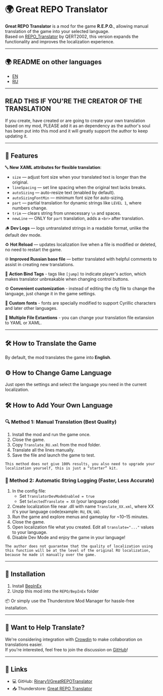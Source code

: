 # 🌍 Great REPO Translator

**Great REPO Translator** is a mod for the game **R.E.P.O.**, allowing manual translation of the game into your selected language.  
Based on [REPO_Translator](https://thunderstore.io/c/repo/p/QERT2002/REPO_Translator/) by QERT2002, this version expands the functionality and improves the localization experience.

---

## 🌍 README on other languages

- [EN](https://github.com/Rinary1/GreatREPOTranslator/blob/main/README.md)
- [RU](https://github.com/Rinary1/GreatREPOTranslator/blob/main/README_RU.md)

---

## READ THIS IF YOU'RE THE CREATOR OF THE TRANSLATION

If you create, have created or are going to create your own translation based on my mod, PLEASE add it as an dependency as the author's soul has been put into this mod and it will greatly support the author to keep updating it.

---

## 🚀 Features

🔤 **New XAML attributes for flexible translation**:
- `size` — adjust font size when your translated text is longer than the original.
- `lineSpacing` — set line spacing when the original text lacks breaks.
- `autoSizing` — auto-resize text (enabled by default).
- `autoSizingFontMin` — minimum font size for auto-sizing.
- `part` — partial translation for dynamic strings like `LEVEL 1`, where numbers change.
- `trim` — clears string from unnecessary `\n` and spaces.
- `newLine` — ONLY for `part` translation, adds a `<br>` after translation.

🪵 **Dev Logs** — logs untranslated strings in a readable format, unlike the default dev mode.

♻️ **Hot Reload** — updates localization live when a file is modified or deleted, no need to restart the game.

🌐 **Improved Russian base file** — better translated with helpful comments to assist in creating new translations.

🔎 **Action Bind Tags** - tags like `[jump]` to indicate player's action, which makes translator unbreakable when changing control buttons.

⚙️ **Convenient customization** - instead of editing the cfg file to change the language, just change it in the game settings.

📝 **Custom fonts** - fonts are specially modified to support Cyrillic characters and later other languages.

📁 **Multiple File Extantions** - you can change your translation file extansion to YAML or XAML. 

---

## 🛠 How to Translate the Game

By default, the mod translates the game into **English**.

## ⚙️ How to Change Game Language

Just open the settings and select the language you need in the current localization.

## 🛠 How to Add Your Own Language

### 🔍 Method 1: Manual Translation (Best Quality)

1. Install the mod and run the game once.
2. Close the game.
3. Copy `Translate_RU.xml` from the mod folder.
4. Translate all the lines manually.
5. Save the file and launch the game to test.

`This method does not give 100% results, you also need to upgrade your localization yourself, this is just a “starter” kit.`

### 🤖 Method 2: Automatic String Logging (Faster, Less Accurate)

1. In the config file:
   - Set `TranslatorDevModeEnabled = true`
   - Set `SelectedTranslate = XX` (your language code)
2. Create localization file near .dll with name `Translate_XX.xml`, where XX it's your language code(example: `RU`, `EN`, `UA`).
3. Run the game and explore menus and gameplay for ~10–15 minutes.
3. Close the game.
4. Open localization file what you created. Edit all `translate="..."` values to your language.
5. Disable Dev Mode and enjoy the game in your language!

`The author does not guarantee that the quality of localization using this function will be at the level of the original RU localization, because he made it manually over the game.`

---

## 💾 Installation

1. Install [BepInEx](https://thunderstore.io/c/repo/p/BepInEx/BepInExPack/)
2. Unzip this mod into the `REPO/BepInEx` folder

📦 Or simply use the Thunderstore Mod Manager for hassle-free installation.

---

## 🤝 Want to Help Translate?

We're considering integration with [Crowdin](https://crowdin.com/) to make collaboration on translations easier.  
If you're interested, feel free to join the discussion on [GitHub](https://github.com/Rinary1/GreatREPOTranslator)!

---

## 🔗 Links

- 💻 GitHub: [Rinary1/GreatREPOTranslator](https://github.com/Rinary1/GreatREPOTranslator)
- 📥 Thunderstore: [Great REPO Translator](https://thunderstore.io/c/repo/p/Rinary/Great_REPO_Translator)